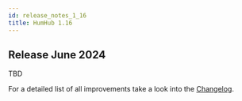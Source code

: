 ```yaml
---
id: release_notes_1_16
title: HumHub 1.16
---
```


## Release June 2024

TBD

For a detailed list of all improvements take a look into the [Changelog](https://github.com/humhub/humhub/blob/develop/CHANGELOG.md).
